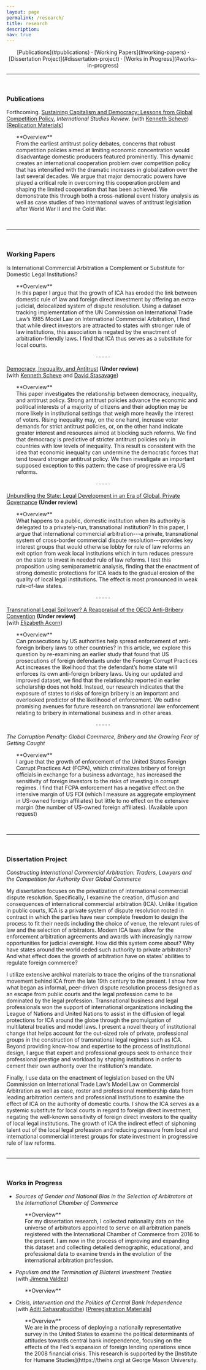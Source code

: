 ```yaml
---
layout: page
permalink: /research/
title: research
description:
nav: true
---
```

<div align="center" markdown="1">
[Publications](#publications) &middot; [Working Papers](#working-papers) &middot; [Dissertation Project](#dissertation-project) &middot; [Works in Progress](#works-in-progress)
</div>

<hr class="sectiondiv"><br>

### Publications

Forthcoming. [Sustaining Capitalism and Democracy: Lessons from Global Competition Policy.](/assets/papers/AllenScheve_Competition_July2021.pdf) *International Studies Review*. (with [Kenneth Scheve](https://scheve-research.org/)) [[Replication Materials](https://doi.org/10.7910/DVN/QCLWEM)]

<p style="margin-left:5%" markdown="1">
**Overview**<br>
From the earliest antitrust policy debates, concerns that robust competition policies aimed at limiting economic concentration would disadvantage domestic producers featured prominently. This dynamic creates an international cooperation problem over competition policy that has intensified with the dramatic increases in globalization over the last several decades. We argue that major democratic powers have played a critical role in overcoming this cooperation problem and shaping the limited cooperation that has been achieved. We demonstrate this through both a cross-national event history analysis as well as case studies of two international waves of antitrust legislation after World War II and the Cold War.</p><br>

<hr class="sectiondiv"><br>

### Working Papers

Is International Commercial Arbitration a Complement or Substitute for Domestic Legal Institutions?
<p style="margin-left:5%" markdown="1">
**Overview**<br>
In this paper I argue that the growth of ICA has eroded the link between domestic rule of law and foreign direct investment by offering an extra-judicial, delocalized system of dispute resolution. Using a dataset tracking implementation of the UN Commission on International Trade Law’s 1985 Model Law on International Commercial Arbitration, I find that while direct investors are attracted to states with stronger rule of law institutions, this association is negated by the enactment of arbitration-friendly laws. I find that ICA thus serves as a substitute for local courts.</p>

<center>&middot; &middot; &middot; &middot; &middot;</center>

[Democracy, Inequality, and Antitrust](/assets/papers/DemIneqAntitrust_Dec2021.pdf) **(Under review)** <br>
(with [Kenneth Scheve](https://scheve-research.org/) and [David Stasavage](https://stasavage.com/))

<p style="margin-left:5%" markdown="1">
**Overview**<br>
This paper investigates the relationship between democracy, inequality, and antitrust policy. Strong antitrust policies advance the economic and political interests of a majority of citizens and their adoption may be more likely in institutional settings that weigh more heavily the interest of voters. Rising inequality may, on the one hand, increase voter demands for strict antitrust policies, or, on the other hand indicate greater interest and resources aimed at blocking such reforms. We find that democracy is predictive of stricter antitrust policies only in countries with low levels of inequality. This result is consistent with the idea that economic inequality can undermine the democratic forces that tend toward stronger antitrust policy. We then investigate an important supposed exception to this pattern: the case of progressive era US reforms.</p>

<center>&middot; &middot; &middot; &middot; &middot;</center>

[Unbundling the State: Legal Development in an Era of Global, Private Governance](/assets/papers/MAllen_2022_Unbundling.pdf) **(Under review)**
<p style="margin-left:5%" markdown="1">
**Overview**<br>
What happens to a public, domestic institution when its authority is delegated to a privately-run, transnational institution? In this paper, I argue that international commercial arbitration---a private, transnational system of cross-border commercial dispute resolution---provides key interest groups that would otherwise lobby for rule of law reforms an exit option from weak local institutions which in turn reduces pressure on the state to invest in needed rule of law reforms. I test this proposition using semiparametric analysis, finding that the enactment of strong domestic protections for ICA leads to the gradual erosion of the quality of local legal institutions. The effect is most pronounced in weak rule-of-law states.</p>

<center>&middot; &middot; &middot; &middot; &middot;</center>

[Transnational Legal Spillover? A Reappraisal of the OECD Anti-Bribery Convention](/assets/papers/Acorn_Allen_2022_Spillover.pdf) **(Under review)** <br>
(with [Elizabeth Acorn](http://www.elizabethacorn.com))
<p style="margin-left:5%" markdown="1">
**Overview**<br>
Can prosecutions by US authorities help spread enforcement of anti-foreign bribery laws to other countries? In this article, we explore this question by re-examining an earlier study that found that US prosecutions of foreign defendants under the Foreign Corrupt Practices Act increases the likelihood that the defendant’s home state will enforces its own anti-foreign bribery laws. Using our updated and improved dataset, we find that the relationship reported in earlier scholarship does not hold. Instead, our research indicates that the exposure of states to risks of foreign bribery is an important and overlooked predictor of the likelihood of enforcement. We outline promising avenues for future research on transnational law enforcement relating to bribery in international business and in other areas.</p>

<center>&middot; &middot; &middot; &middot; &middot;</center>

*The Corruption Penalty: Global Commerce, Bribery and the Growing Fear of Getting Caught*
<p style="margin-left:5%" markdown="1">
**Overview**<br>
I argue that the growth of enforcement of the United States Foreign Corrupt Practices Act (FCPA), which criminalizes bribery of foreign officials in exchange for a business advantage, has increased the sensitivity of foreign investors to the risks of investing in corrupt regimes. I find that FCPA enforcement has a negative effect on the intensive margin of US FDI (which I measure as aggregate employment in US-owned foreign affiliates) but little to no effect on the extensive margin (the number of US-owned foreign affiliates). (Available upon request)</p><br>

<hr class="sectiondiv"><br>

### Dissertation Project

*Constructing International Commercial Arbitration: Traders, Lawyers and the Competition for Authority Over Global Commerce*

My dissertation focuses on the privatization of international commercial dispute resolution. Specifically, I examine the creation, diffusion and consequences of international commercial arbitration (ICA). Unlike litigation in public courts, ICA is a private system of dispute resolution rooted in contract in which the parties have near complete freedom to design the process to fit their needs including the choice of venue, the relevant rules of law and the selection of arbitrators. Modern ICA laws allow for the enforcement arbitration agreements and awards with increasingly narrow opportunities for judicial oversight. How did this system come about? Why have states around the world ceded such authority to private arbitrators? And what effect does the growth of arbitration have on states’ abilities to regulate foreign commerce?

I utilize extensive archival materials to trace the origins of the transnational movement behind ICA from the late 19th century to the present. I show how what began as informal, peer-driven dispute resolution process designed as an escape from public courts and the legal profession came to be dominated by the legal profession. Transnational business and legal professionals won the support of international organizations including the League of Nations and United Nations to assist in the diffusion of legal protections for ICA around the globe through the promulgation of multilateral treaties and model laws. I present a novel theory of institutional change that helps account for the out-sized role of private, professional groups in the construction of transnational legal regimes such as ICA. Beyond providing know-how and expertise to the process of institutional design, I argue that expert and professional groups seek to enhance their professional prestige and workload by shaping institutions in order to cement their own authority over the institution's mandate.

Finally, I use data on the enactment of legislation based on the UN Commission on International Trade Law’s Model Law on Commercial Arbitration as well as case, roster and professional membership data from leading arbitration centers and professional institutions to examine the effect of ICA on the authority of domestic courts. I show the ICA serves as a systemic substitute for local courts in regard to foreign direct investment, negating the well-known sensitivity of foreign direct investors to the quality of local legal institutions. The growth of ICA the indirect effect of siphoning talent out of the local legal profession and reducing pressure from local and international commercial interest groups for state investment in progressive rule of law reforms.<br><br>

<hr class="sectiondiv"><br>

### Works in Progress

- *Sources of Gender and National Bias in the Selection of Arbitrators at the International Chamber of Commerce*

  <p style="margin-left:5%" markdown="1">
  **Overview**<br>
  For my dissertation research, I collected nationality data on the universe of arbitrators appointed to serve on all arbitration panels registered with the International Chamber of Commerce from 2016 to the present. I am now in the process of improving and expanding this dataset and collecting detailed demographic, educational, and professional data to examine trends in the evolution of the international arbitration profession.</p>

- *Populism and the Termination of Bilateral Investment Treaties* <br> (with [Jimena Valdez](https://www.lse.ac.uk/european-institute/people/valdez-jimena))

  <p style="margin-left:5%" markdown="1">
  **Overview**<br>

  </p>

- *Crisis, Intervention and the Politics of Central Bank Independence* <br>
(with [Aditi Sahasrabuddhe](https://aditisahasrabuddhe.com)) [[Preregistration Materials](https://osf.io/axq5c/)]

  <p style="margin-left:5%" markdown="1">
  **Overview**<br>
  We are in the process of deploying a nationally representative survey in the United States to examine the political determinants of attitudes towards central bank independence, focusing on the effects of the Fed's expansion of foreign lending operations since the 2008 financial crisis. This research is supported by the [Institute for Humane Studies](https://theihs.org) at George Mason University.</p>
